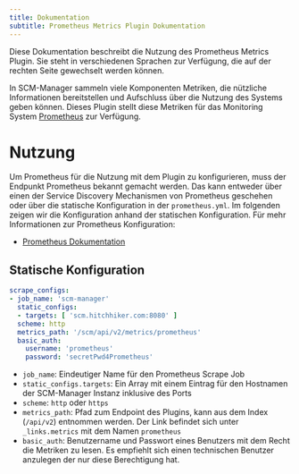 ```yaml
---
title: Dokumentation
subtitle: Prometheus Metrics Plugin Dokumentation
---
```


Diese Dokumentation beschreibt die Nutzung des Prometheus Metrics Plugin. Sie steht in verschiedenen Sprachen zur Verfügung, die auf der rechten Seite gewechselt werden können.

In SCM-Manager sammeln viele Komponenten Metriken, die nützliche Informationen bereitstellen und Aufschluss über die Nutzung des Systems geben können. Dieses Plugin stellt diese Metriken für das Monitoring System [Prometheus](https://prometheus.io/) zur Verfügung.

# Nutzung

Um Prometheus für die Nutzung mit dem Plugin zu konfigurieren, muss der Endpunkt Prometheus bekannt gemacht werden. Das kann entweder über einen der Service Discovery Mechanismen von Prometheus geschehen oder über die statische Konfiguration in der `prometheus.yml`. Im folgenden zeigen wir die Konfiguration anhand der statischen Konfiguration. Für mehr Informationen zur Prometheus Konfiguration:

* [Prometheus Dokumentation](https://prometheus.io/docs/prometheus/latest/configuration/configuration/)

## Statische Konfiguration

```yaml
scrape_configs:
- job_name: 'scm-manager'
  static_configs:
  - targets: [ 'scm.hitchhiker.com:8080' ]
  scheme: http
  metrics_path: '/scm/api/v2/metrics/prometheus'
  basic_auth:
    username: 'prometheus'
    password: 'secretPwd4Prometheus'
```

* `job_name`: Eindeutiger Name für den Prometheus Scrape Job
* `static_configs.targets`: Ein Array mit einem Eintrag für den Hostnamen der SCM-Manager Instanz inklusive des Ports
* `scheme`: `http` oder `https`
* `metrics_path`: Pfad zum Endpoint des Plugins, kann aus dem Index (`/api/v2`) entnommen werden. Der Link befindet sich unter `_links.metrics` mit dem Namen `prometheus`
* `basic_auth`: Benutzername und Passwort eines Benutzers mit dem Recht die Metriken zu lesen. Es empfiehlt sich einen technischen Benutzer anzulegen der nur diese Berechtigung hat.

